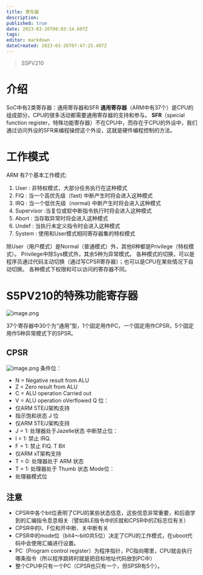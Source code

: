 ```yaml
---
title: 寄存器
description: 
published: true
date: 2023-03-26T08:03:14.697Z
tags: 
editor: markdown
dateCreated: 2023-03-26T07:47:25.497Z
---
```

> S5PV210

# 介绍
SoC中有2类寄存器：通用寄存器和SFR
**通用寄存器**（ARM中有37个）是CPU的组成部分，CPU的很多活动都需要通用寄存器的支持和参与。
**SFR**（special function register，特殊功能寄存器）不在CPU中，而存在于CPU的外设中，我们通过访问外设的SFR来编程操控这个外设，这就是硬件编程控制的方法。


# 工作模式
ARM 有7个基本工作模式:
1. User : 非特权模式，大部分任务执行在这种模式
2. FIQ :   当一个高优先级（fast) 中断产生时将会进入这种模式
3. IRQ :   当一个低优先级（normal) 中断产生时将会进入这种模式
4. Supervisor :当复位或软中断指令执行时将会进入这种模式
5. Abort : 当存取异常时将会进入这种模式
6. Undef : 当执行未定义指令时会进入这种模式
7. System : 使用和User模式相同寄存器集的特权模式

除User（用户模式）是Normal（普通模式）外，其他6种都是Privilege（特权模式）。
Privilege中除Sys模式外，其余5种为异常模式。
各种模式的切换，可以是程序员通过代码主动切换（通过写CPSR寄存器）；也可以是CPU在某些情况下自动切换。
各种模式下权限和可以访问的寄存器不同。


# S5PV210的特殊功能寄存器

![image.png](https://raw.githubusercontent.com/cour125822/photo_wi/main/wiki/202303282112337.png)

37个寄存器中30个为“通用”型，1个固定用作PC，一个固定用作CPSR，5个固定用作5种异常模式下的SPSR。

## CPSR
![image.png](https://raw.githubusercontent.com/cour125822/photo_wi/main/wiki/202303282113138.png)
条件位：
- N = Negative result from ALU 
- Z = Zero result from ALU
- C = ALU operation Carried out
- V = ALU operation oVerflowed
Q 位：
- 仅ARM 5TE/J架构支持
- 指示饱和状态
J 位
- 仅ARM 5TE/J架构支持
- J = 1:  处理器处于Jazelle状态
中断禁止位：
- I  = 1: 禁止  IRQ.
- F = 1: 禁止  FIQ.
T Bit
- 仅ARM  xT架构支持
- T = 0: 处理器处于 ARM 状态
- T = 1: 处理器处于 Thumb 状态
Mode位：
- 处理器模式位

## 注意
- CPSR中各个bit位表明了CPU的某些状态信息，这些信息非常重要，和后面学到的汇编指令息息相关（譬如BLE指令中的E就和CPSR中的Z标志位有关）
- CPSR中的I、F位和开中断、关中断有关
- CPSR中的mode位（bit4～bit0共5位）决定了CPU的工作模式，在uboot代码中会使用汇编进行设置。
- PC（Program control register）为程序指针，PC指向哪里，CPU就会执行哪条指令（所以程序跳转时就是把目标地址代码放到PC中）
- 整个CPU中只有一个PC（CPSR也只有一个，但SPSR有5个）。







